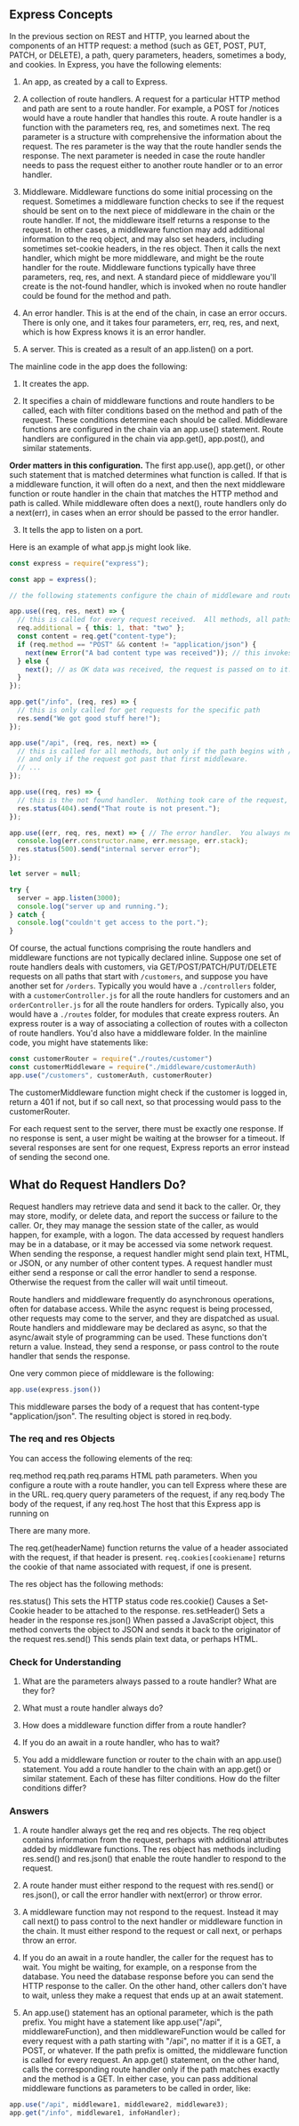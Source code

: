 <!---
This would be part of a lesson, not an assignment.  The lesson might begin with the rest-concepts stuff
-->
## **Express Concepts**

In the previous section on REST and HTTP, you learned about the components of an HTTP request: a method (such as GET, POST, PUT, PATCH, or DELETE), a path, query parameters, headers, sometimes a body, and cookies.  In Express, you have the following elements:

1. An app, as created by a call to Express.

2. A collection of route handlers.  A request for a particular HTTP method and path are sent to a route handler.  For example, a POST for /notices would have a route handler that handles this route.  A route handler is a function with the parameters req, res, and sometimes next.  The req parameter is a structure with comprehensive the information about the request.  The res parameter is the way that the route handler sends the response.  The next parameter is needed in case the route handler needs to pass the request either to another route handler or to an error handler.

3. Middleware.  Middleware functions do some initial processing on the request.  Sometimes a middleware function checks to see if the request should be sent on to the next piece of middleware in the chain or the route handler.  If not, the middleware itself returns a response to the request.  In other cases, a middleware function may add additional information to the req object, and may also set headers, including sometimes set-cookie headers, in the res object.  Then it calls the next handler, which might be more middleware, and might be the route handler for the route.  Middleware functions typically have three parameters, req, res, and next.  A standard piece of middleware you'll create is the not-found handler, which is invoked when no route handler could be found for the method and path.

4. An error handler.  This is at the end of the chain, in case an error occurs.  There is only one, and it takes four parameters, err, req, res, and next, which is how Express knows it is an error handler.

5. A server.  This is created as a result of an app.listen() on a port.

The mainline code in the app does the following:

1. It creates the app.

2. It specifies a chain of middleware functions and route handlers to be called, each with filter conditions based on the method and path of the request.  These conditions determine each should be called.  Middleware functions are configured in the chain via an app.use() statement.  Route handlers are configured in the chain via app.get(), app.post(), and similar statements.

**Order matters in this configuration.**  The first app.use(), app.get(), or other such statement that is matched determines what function is called.  If that is a middleware function, it will often do a next, and then the next middleware function or route handler in the chain that matches the HTTP method and path is called.  While middleware often does a next(), route handlers only do a next(err), in cases when an error should be passed to the error handler.

3. It tells the app to listen on a port.

Here is an example of what app.js might look like.

```js
const express = require("express");

const app = express();

// the following statements configure the chain of middleware and route handlers.  Nothing happens with them until a request is received.

app.use((req, res, next) => {
  // this is called for every request received.  All methods, all paths
  req.additional = { this: 1, that: "two" };
  const content = req.get("content-type");
  if (req.method == "POST" && content != "application/json") {
    next(new Error("A bad content type was received")); // this invokes the error handler
  } else {
    next(); // as OK data was received, the request is passed on to it.
  }
});

app.get("/info", (req, res) => {
  // this is only called for get requests for the specific path
  res.send("We got good stuff here!");
});

app.use("/api", (req, res, next) => {
  // this is called for all methods, but only if the path begins with /api
  // and only if the request got past that first middleware.
  // ...
});

app.use((req, res) => {
  // this is the not found handler.  Nothing took care of the request, so we send the caller the bad news.  You always need one of these.
  res.status(404).send("That route is not present.");
});

app.use((err, req, res, next) => { // The error handler.  You always need one.
  console.log(err.constructor.name, err.message, err.stack);
  res.status(500).send("internal server error");
});

let server = null;

try {
  server = app.listen(3000);
  console.log("server up and running.");
} catch {
  console.log("couldn't get access to the port.");
}
```

Of course, the actual functions comprising the route handlers and middleware functions are not typically declared inline.  Suppose one set of route handlers deals with customers, via GET/POST/PATCH/PUT/DELETE requests on all paths that start with `/customers`, and suppose you have another set for `/orders`.  Typically you would have a `./controllers` folder, with a `customerController.js` for all the route handlers for customers and an `orderController.js` for all the route handlers for orders.  Typically also, you would have a `./routes` folder, for modules that create express routers.  An express router is a way of associating a collection of routes with a collecton of route handlers.  You'd also have a middleware folder.  In the mainline code, you might have statements like:

```js
const customerRouter = require("./routes/customer")
const customerMiddleware = require("./middleware/customerAuth)
app.use("/customers", customerAuth, customerRouter)
```

The customerMiddleware function might check if the customer is logged in, return a 401 if not, but if so call next, so that processing would pass to the customerRouter.

For each request sent to the server, there must be exactly one response.  If no response is sent, a user might be waiting at the browser for a timeout.  If several responses are sent for one request, Express reports an error instead of sending the second one.

## **What do Request Handlers Do?**

Request handlers may retrieve data and send it back to the caller.  Or, they may store, modify, or delete data, and report the success or failure to the caller.  Or, they may manage the session state of the caller, as would happen, for example, with a logon.  The data accessed by request handlers may be in a database, or it may be accessed via some network request.  When sending the response, a request handler might send plain text, HTML, or JSON, or any number of other content types.  A request handler must either send a response or call the error handler to send a response.  Otherwise the request from the caller will wait until timeout.

Route handlers and middleware frequently do asynchronous operations, often for database access.  While the async request is being processed, other requests may come to the server, and they are dispatched as usual.  Route handlers and middleware may be declared as async, so that the async/await style of programming can be used.  These functions don't return a value.  Instead, they send a response, or pass control to the route handler that sends the response.

One very common piece of middleware is the following:

```js
app.use(express.json())
```

This middleware parses the body of a request that has content-type "application/json".  The resulting object is stored in req.body.

### **The req and res Objects**

You can access the following elements of the req:

req.method
req.path
req.params  HTML path parameters.  When you configure a route with a route handler, you can tell Express where these are in the URL.
req.query  query parameters of the request, if any
req.body    The body of the request, if any
req.host    The host that this Express app is running on

There are many more.

The req.get(headerName) function returns the value of a header associated with the request, if that header is present.
`req.cookies[cookiename]` returns the cookie of that name associated with request, if one is present.

The res object has the following methods:

res.status()  This sets the HTTP status code
res.cookie()  Causes a Set-Cookie header to be attached to the response.
res.setHeader() Sets a header in the response
res.json()    When passed a JavaScript object, this method converts the object to JSON and sends it back to the originator of the request
res.send()    This sends plain text data, or perhaps HTML.

### **Check for Understanding**

1. What are the parameters always passed to a route handler?  What are they for?

2. What must a route handler always do?

3. How does a middleware function differ from a route handler?

4. If you do an await in a route handler, who has to wait?

5. You add a middleware function or router to the chain with an app.use() statement.  You add a route handler to the chain with an app.get() or similar statement.  Each of these has filter conditions.  How do the filter conditions differ?

### **Answers**

1. A route handler always get the req and res objects.  The req object contains information from the request, perhaps with additional attributes added by middleware functions.  The res object has methods including res.send() and res.json() that enable the route handler to respond to the request.

2. A route hander must either respond to the request with res.send() or res.json(), or call the error handler with next(error) or throw error.

3. A middleware function may not respond to the request.  Instead it may call next() to pass control to the next handler or middleware function in the chain.  It must either respond to the request or call next, or perhaps throw an error.

4. If you do an await in a route handler, the caller for the request has to wait.  You might be waiting, for example, on a response from the database.  You need the database response before you can send the HTTP response to the caller.  On the other hand, other callers don't have to wait, unless they make a request that ends up at an await statement.

5. An app.use() statement has an optional parameter, which is the path prefix.  You might have a statement like app.use("/api", middlewareFunction), and then middlewareFunction would be called for every request with a path starting with "/api", no matter if it is a GET, a POST, or whatever.  If the path prefix is omitted, the middleware function is called for every request.  An app.get() statement, on the other hand, calls the corresponding route handler only if the path matches exactly and the method is a GET.  In either case, you can pass additional middleware functions as parameters to be called in order, like:

```js
app.use("/api", middleware1, middleware2, middleware3);
app.get("/info", middleware1, infoHandler);
```
